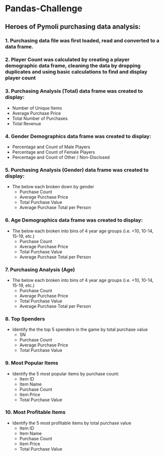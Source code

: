 # Pandas-Challenge
## Heroes of Pymoli purchasing data analysis:

### 1. Purchasing data file was first loaded, read and converted to a data frame.

### 2. Player Count was calculated by creating a player demographic data frame, cleaning the data by dropping duplicates and using basic calculations to find and display player      count 
	
### 3. Purchasing Analysis (Total) data frame was created to display:
  -	Number of Unique Items
  -	Average Purchase Price
  - Total Number of Purchases
  - Total Revenue

### 4. Gender Demographics data frame was created to display:
  -	Percentage and Count of Male Players
  -	Percentage and Count of Female Players
  -	Percentage and Count of Other / Non-Disclosed

### 5. Purchasing Analysis (Gender) data frame was created to display:
   - The below each broken down by gender
      -	Purchase Count
      -	Average Purchase Price
      -	Total Purchase Value
      -	Average Purchase Total per Person
    
### 6. Age Demographics data frame was created to display:
   - The below each broken into bins of 4 year age groups (i.e. <10, 10-14, 15-19, etc.)
      - Purchase Count
      - Average Purchase Price
      - Total Purchase Value
      - Average Purchase Total per Person

### 7. Purchasing Analysis (Age)
   - The below each broken into bins of 4 year age groups (i.e. <10, 10-14, 15-19, etc.)
      -	Purchase Count
      -	Average Purchase Price
      -	Total Purchase Value
      -	Average Purchase Total per Person

### 8. Top Spenders
   - Identify the the top 5 spenders in the game by total purchase value
      -	SN
      -	Purchase Count
      -	Average Purchase Price
      -	Total Purchase Value
    
### 9. Most Popular Items
   - Identify the 5 most popular items by purchase count:
     - Item ID
     - Item Name
     - Purchase Count
     - Item Price
     - Total Purchase Value

### 10. Most Profitable Items
  -	Identify the 5 most profitable items by total purchase value
    -	Item ID
    - Item Name
    - Purchase Count
    - Item Price
    - Total Purchase Value


                      

